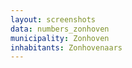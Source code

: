 ```yaml
---
layout: screenshots
data: numbers_zonhoven
municipality: Zonhoven
inhabitants: Zonhovenaars
---
```

